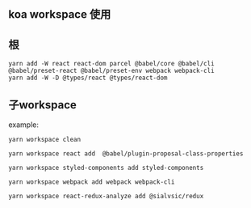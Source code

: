 ## koa workspace 使用

## 根

```
yarn add -W react react-dom parcel @babel/core @babel/cli @babel/preset-react @babel/preset-env webpack webpack-cli
yarn add -W -D @types/react @types/react-dom

```

## 子workspace

example: 

```
yarn workspace clean
```

```
yarn workspace react add  @babel/plugin-proposal-class-properties
```

```
yarn workspace styled-components add styled-components
```

```
yarn workspace webpack add webpack webpack-cli
```

```
yarn workspace react-redux-analyze add @sialvsic/redux
```